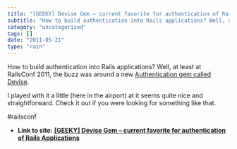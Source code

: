 ```yaml
---
title: "[GEEKY] Devise Gem – current favorite for authentication of Rails Applications"
subtitle: "How to build authentication into Rails applications? Well, at least at"
category: "uncategorized"
tags: []
date: "2011-05-21"
type: "rain"
---
```

How to build authentication into Rails applications? Well, at least at
RailsConf 2011, the buzz was around a new [Authentication gem called
Devise](<https://github.com/plataformatec/devise/wiki>).

I played with it a little (here in the airport) at it seems quite nice and
straightforward. Check it out if you were looking for something like that.

#railsconf


* **Link to site:** **[[GEEKY] Devise Gem – current favorite for authentication of Rails Applications](None)**